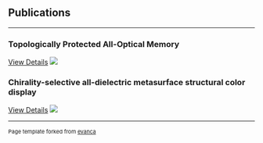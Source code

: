 ## Publications

---

### Topologically Protected All-Optical Memory

[View Details](/sample_page)
<img src="images/350dpi_JPG.jpg?raw=true"/>

### Chirality-selective all-dielectric metasurface structural color display

[View Details](/sample_page)
<img src="images/350dpi_JPG.jpg?raw=true"/>




---
<p style="font-size:11px">Page template forked from <a href="https://github.com/evanca/quick-portfolio">evanca</a></p>
<!-- Remove above link if you don't want to attibute -->
